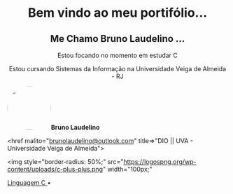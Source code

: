 <h1 align="center">Bem vindo ao meu portifólio...</h1>  
<h2 align="center">Me Chamo Bruno Laudelino ...</h2>          
<p></p>
<p align="center">Estou focando no momento em estudar C</p>
<p align="center">Estou cursando Sistemas da Informação na Universidade Veiga de Almeida - RJ</p>

<p align="left" href=https://www.linkedin.com/in/brunolaudelino></p>
 <img style="border-radius: 50%;" src="http://www.quartograu.com.br/wp-content/uploads/2020/02/logo-specto-case-uva-01-300x300-1.png" width="100px;"
 
 <h2 <sub><b>Bruno Laudelino</b></sub></a> 

 <href malito="brunolaudelino@outlook.com" title=>"DIO || UVA - Universidade Veiga de Almeida">

<img style="border-radius: 50%;" src="https://logospng.org/wp-content/uploads/c-plus-plus.png" width="100px;"

 <a href="https://github.com/brunolaudelino/C">Linguagem C </a> •

[https://logospng.org/wp-content/uploads/c-plus-plus.png]: ttps://logospng.org/wp-content/uploads/c-plus-plus.pn
